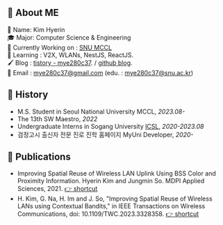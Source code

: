 <!--
![header](https://capsule-render.vercel.app/api?type=slice&color=auto&height=300&section=header&text=mye280c37&fontSize=40&rotate=20&fontAlignY=40)
-->

## :wave: About ME
:bookmark: Name: Kim Hyerin  
🎓 Major: Computer Science & Engineering  
🔭 Currently Working on : [SNU MCCL](http://mccl.snu.ac.kr/)  
🌱 Learning : V2X, WLANs, NestJS, ReactJS.  
🖌️ Blog : [tistory - mye280c37](https://mye280c37.tistory.com/). / [github blog](https://mye280c37.github.io/).  
:email: Email : mye280c37@gmail.com (edu. : mye280c37@snu.ac.kr)

## :open_file_folder: History
* M.S. Student in Seoul National University MCCL, *2023.08-*
* The 13th SW Maestro, *2022*
* Undergraduate Interns in Sogang University [ICSL](https://icslsogang.github.io/), *2020-2023.08*
* 검정고시 출신자 전문 진로 진학 홈페이지 MyUni Developer, *2020-*

## :page_facing_up: Publications
* Improving Spatial Reuse of Wireless LAN Uplink Using BSS Color and Proximity Information. Hyerin Kim and Jungmin So. MDPI Applied Sciences, 2021. [:point_right: shortcut](https://www.mdpi.com/2076-3417/11/22/11074)
* H. Kim, G. Na, H. Im and J. So, "Improving Spatial Reuse of Wireless LANs using Contextual Bandits," in IEEE Transactions on Wireless Communications, doi: 10.1109/TWC.2023.3328358. [:point_right: shortcut](https://ieeexplore.ieee.org/document/10309995)

<!--
## 🗃️ Skill
 <img src="https://img.shields.io/badge/TypeScript-3178C6?style=flat&logo=TypeScript&logoColor=white"/>
 -->
<!--
## :chart_with_upwards_trend: Github Stats
<p>
 <img height="180em" src="https://github-readme-stats.vercel.app/api?username=mye280c37&theme=material-palenight&hide_border=true&count_private=true&include_all_commits=true" />
 <img height="180em" src="https://github-readme-stats.vercel.app/api/top-langs/?username=mye280c37&layout=compact&theme=material-palenight&hide_border=true&count_private=true" />
</p>
 -->
